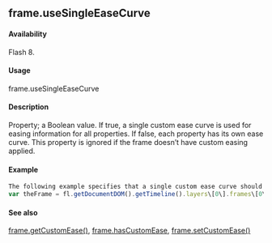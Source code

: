 ## frame.useSingleEaseCurve

#### Availability

Flash 8.

#### Usage

frame.useSingleEaseCurve

#### Description

Property; a Boolean value. If true, a single custom ease curve is used for easing information for all properties. If false, each property has its own ease curve.
This property is ignored if the frame doesn’t have custom easing applied.

#### Example

```javascript
The following example specifies that a single custom ease curve should be used for all properties of the first frame on the first layer:
var theFrame = fl.getDocumentDOM().getTimeline().layers\[0\].frames\[0\] theFrame.useSingleEaseCurve = true;

```
#### See also

[frame.getCustomEase()](#!wielmic/developers-animatesdk-docs/test/Frame_object/frame6.md), [frame.hasCustomEase](#!wielmic/developers-animatesdk-docs/test/Frame_object/frame10.md), [frame.setCustomEase()](#!wielmic/developers-animatesdk-docs/test/Frame_object/frame24.md)
